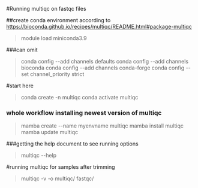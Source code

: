 #Running multiqc on fastqc files

##create conda environment according to https://bioconda.github.io/recipes/multiqc/README.html#package-multiqc

> module load miniconda3.9

###can omit
> conda config --add channels defaults
> conda config --add channels bioconda
> conda config --add channels conda-forge
> conda config --set channel_priority strict

#start here
> conda create -n multiqc 
> conda activate multiqc

### whole workflow installing newest version of multiqc
> mamba create --name myenvname multiqc
> mamba install multiqc
> mamba update multiqc

###getting the help document to see running options
> multiqc --help 

#running multiqc for samples after trimming
> multiqc -v -o multiqc/ fastqc/ 